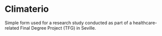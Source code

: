 # Climaterio
Simple form used for a research study conducted as part of a healthcare-related Final Degree Project (TFG) in Seville.
